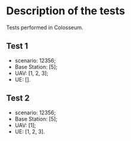 # Description of the tests

Tests performed in Colosseum.

## Test 1

- scenario: 12356;
- Base Station: [5];
- UAV: [1, 2, 3];
- UE: [].

## Test 2

- scenario: 12356;
- Base Station: [5];
- UAV: [1];
- UE: [1, 2, 3].
